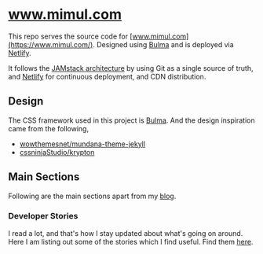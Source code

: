 # www.mimul.com

This repo serves the source code for [www.mimul.com](https://www.mimul.com/). Designed using [Bulma](https://bulma.io) and is deployed via [Netlify](https://www.netlify.com/).

It follows the [JAMstack architecture](https://jamstack.org) by using Git as a single source of truth, and [Netlify](https://www.netlify.com) for continuous deployment, and CDN distribution.

## Design

The CSS framework used in this project is [Bulma](https://bulma.io). And the design inspiration came from the following,

- [wowthemesnet/mundana-theme-jekyll](https://github.com/wowthemesnet/mundana-theme-jekyll)
- [cssninjaStudio/krypton](https://github.com/cssninjaStudio/krypton)

## Main Sections

Following are the main sections apart from my [blog](https://www.mimul.com/blog).

### Developer Stories

I read a lot, and that's how I stay updated about what's going on around. Here I am listing out some of the stories which I find useful. Find them [here](https://www.mimul.com/recommended/stories/).

